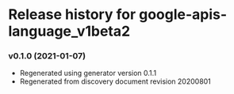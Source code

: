 # Release history for google-apis-language_v1beta2

### v0.1.0 (2021-01-07)

* Regenerated using generator version 0.1.1
* Regenerated from discovery document revision 20200801

